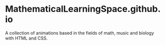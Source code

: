 # MathematicalLearningSpace.github.io
A collection of animations based in the fields of math, music and biology with HTML and CSS.
